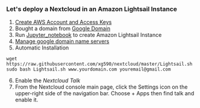 ### Let's deploy a Nextcloud in an Amazon Lightsail Instance 
1. [Create AWS Account and Access Keys](https://docs.aws.amazon.com/powershell/latest/userguide/pstools-appendix-sign-up.html)
2. Bought a domain from [Google Domain](https://domains.google/)
3. Run [Jupyter_notebook](https://github.com/xg590/nextcloud/blob/master/Create_LightSail_Instance.ipynb) to create Amazon Lightsail Instance
4. [Manage google domain name servers](https://support.google.com/domains/answer/3290309) 
5. Automatic Installation
```shell
wget https://raw.githubusercontent.com/xg590/nextcloud/master/Lightsail.sh 
sudo bash Lightsail.sh www.yourdomain.com youremail@gmail.com
```
6. Enable the <i>Nextcloud Talk</i>
7. From the Nextcloud console main page, click the Settings icon on the upper-right side of the navigation bar. Choose + Apps then find talk and enable it. 
  
  
